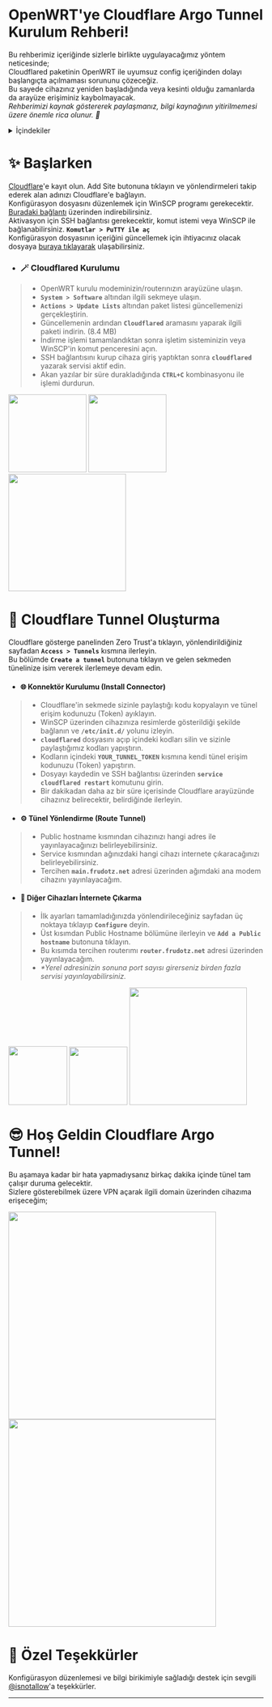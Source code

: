 # OpenWRT'ye Cloudflare Argo Tunnel Kurulum Rehberi!
Bu rehberimiz içeriğinde sizlerle birlikte uygulayacağımız yöntem neticesinde;   
Cloudflared paketinin OpenWRT ile uyumsuz config içeriğinden dolayı başlangıçta açılmaması sorununu çözeceğiz.  
Bu sayede cihazınız yeniden başladığında veya kesinti olduğu zamanlarda da arayüze erişiminiz kaybolmayacak.  
*Rehberimizi kaynak göstererek paylaşmanız, bilgi kaynağının yitirilmemesi üzere önemle rica olunur. 🙏*   

<details>
  <summary>İçindekiler</summary>
  <ol>
    <li>
      <a href="#-başlarken">✨ Başlarken</a>
      <ul>
        <li><a href="#-cloudflared-kurulumu">🪄 Cloudflared Kurulumu</a></li>
      </ul>
    </li>
    <li>
      <a href="#-cloudflare-tunnel-oluşturma">🚀 Cloudflare Tunnel Oluşturma</a>
      <ul>
        <li><a href="#-konnektör-kurulumu-install-connector">🌐 Konnektör Kurulumu (Install Connector)</a></li>
        <li><a href="#%EF%B8%8F-tünel-yönlendirme-route-tunnel">⚙️ Tünel Yönlendirme (Route Tunnel)</a></li>
        <li><a href="#-diğer-cihazları-i̇nternete-çıkarma">🔀 Diğer Cihazları İnternete Çıkarma</a></li>
      </ul>
    </li>
    <li><a href="#-hoş-geldin-cloudflare-argo-tunnel">😎 Hoş Geldin Cloudflare Argo Tunnel!</a></li>
    <li><a href="#-özel-teşekkürler">💖 Özel Teşekkürler</a></li>
  </ol>
</details>

# ✨ Başlarken
[Cloudflare](https://dash.cloudflare.com/login)'e kayıt olun. Add Site butonuna tıklayın ve yönlendirmeleri takip ederek alan adınızı Cloudflare'e bağlayın.  
Konfigürasyon dosyasını düzenlemek için WinSCP programı gerekecektir. [Buradaki bağlantı](https://winscp.net/eng/download.php) üzerinden indirebilirsiniz.  
Aktivasyon için SSH bağlantısı gerekecektir, komut istemi veya WinSCP ile bağlanabilirsiniz. **`Komutlar > PuTTY ile aç`**  
Konfigürasyon dosyasının içeriğini güncellemek için ihtiyacınız olacak dosyaya [buraya tıklayarak](https://gibir.net.tr/) ulaşabilirsiniz. 

- ### 🪄 Cloudflared Kurulumu
> - OpenWRT kurulu modeminizin/routerınızın arayüzüne ulaşın.  
> - **`System > Software`** altından ilgili sekmeye ulaşın.  
> - **`Actions > Update Lists`** altından paket listesi güncellemenizi gerçekleştirin.  
> - Güncellemenin ardından **`Cloudflared`** aramasını yaparak ilgili paketi indirin. (8.4 MB)   
> - İndirme işlemi tamamlandıktan sonra işletim sisteminizin veya WinSCP'in komut penceresini açın.  
> - SSH bağlantısını kurup cihaza giriş yaptıktan sonra **`cloudflared`** yazarak servisi aktif edin.  
> - Akan yazılar bir süre durakladığında **`CTRL+C`** kombinasyonu ile işlemi durdurun.  

<p align="left">
  <img width="auto" height="154" src="https://media.discordapp.net/attachments/796061773795033169/1092380415614013532/1.png">
  <img width="auto" height="154" src="https://media.discordapp.net/attachments/796061773795033169/1092380415941148772/2-9.png">
  <img width="auto" height="232" src="https://media.discordapp.net/attachments/796061773795033169/1092382801929699369/10-14.png">
</p>

# 🚀 Cloudflare Tunnel Oluşturma
Cloudflare gösterge panelinden Zero Trust'a tıklayın, yönlendirildiğiniz sayfadan **`Access > Tunnels`** kısmına ilerleyin.  
Bu bölümde **`Create a tunnel`** butonuna tıklayın ve gelen sekmeden tünelinize isim vererek ilerlemeye devam edin.  

- #### 🌐 Konnektör Kurulumu (Install Connector)
> - Cloudflare'in sekmede sizinle paylaştığı kodu kopyalayın ve tünel erişim kodunuzu (Token) ayıklayın.  
> - WinSCP üzerinden cihazınıza resimlerde gösterildiği şekilde bağlanın ve **`/etc/init.d/`** yolunu izleyin.  
> - **`cloudflared`** dosyasını açıp içindeki kodları silin ve sizinle paylaştığımız kodları yapıştırın.  
> - Kodların içindeki **`YOUR_TUNNEL_TOKEN`** kısmına kendi tünel erişim kodunuzu (Token) yapıştırın.  
> - Dosyayı kaydedin ve SSH bağlantısı üzerinden **`service cloudflared restart`** komutunu girin.  
> - Bir dakikadan daha az bir süre içerisinde Cloudflare arayüzünde cihazınız belirecektir, belirdiğinde ilerleyin.  
  
- #### ⚙️ Tünel Yönlendirme (Route Tunnel)
> - Public hostname kısmından cihazınızı hangi adres ile yayınlayacağınızı belirleyebilirsiniz.  
> - Service kısmından ağınızdaki hangi cihazı internete çıkaracağınızı belirleyebilirsiniz.  
> - Tercihen **`main.frudotz.net`** adresi üzerinden ağımdaki ana modem cihazını yayınlayacağım.  

- #### 🔀 Diğer Cihazları İnternete Çıkarma
> - İlk ayarları tamamladığınızda yönlendirileceğiniz sayfadan üç noktaya tıklayıp **`Configure`** deyin.  
> - Üst kısımdan Public Hostname bölümüne ilerleyin ve **`Add a Public hostname`** butonuna tıklayın.  
> - Bu kısımda tercihen routerımı **`router.frudotz.net`** adresi üzerinden yayınlayacağım. 
> - *\*Yerel adresinizin sonuna port sayısı girerseniz birden fazla servisi yayınlayabilirsiniz.* 

<p align="left">
  <img width="auto" height="116" src="https://media.discordapp.net/attachments/796061773795033169/1092478832700833872/15-22.png">
  <img width="auto" height="115" src="https://media.discordapp.net/attachments/796061773795033169/1092478833170591834/23-27.png">
  <img width="auto" height="232" src="https://media.discordapp.net/attachments/796061773795033169/1092483393658302594/28-32.png">
</p>

# 😎 Hoş Geldin Cloudflare Argo Tunnel!
Bu aşamaya kadar bir hata yapmadıysanız birkaç dakika içinde tünel tam çalışır duruma gelecektir.  
Sizlere gösterebilmek üzere VPN açarak ilgili domain üzerinden cihazıma erişeceğim;  

<p align="left">
  <img width="410" height="auto" src="https://media.discordapp.net/attachments/796061773795033169/1092485824542675084/33.png">
  <img width="410" height="auto" src="https://media.discordapp.net/attachments/796061773795033169/1092485824794341466/34.png">
</p> 

# 💖 Özel Teşekkürler
Konfigürasyon düzenlemesi ve bilgi birikimiyle sağladığı destek için sevgili [@isnotallow](https://github.com/isnotallow)'a teşekkürler.
  
-----------
